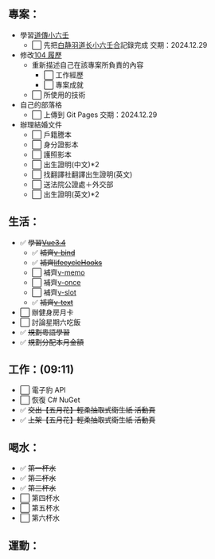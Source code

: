 ## 專案：

- 學習[道傳小六壬](/occult/小六壬/道傳小六壬.md)
  - ⬜ 先把[白静羽道长小六壬合](https://www.bilibili.com/video/BV1V1421d7om/?spm_id_from=333.1391.0.0&vd_source=09429cc2cd18c5979862bdb67049c5e2)記錄完成 交期：2024.12.29
- 修改[104 履歷](https://pda.104.com.tw/profile/edit?vno=750k8pcig)
  - 重新描述自己在該專案所負責的內容
    - ⬜ 工作經歷
    - ⬜ 專案成就
  - ⬜ 所使用的技術
- 自己的部落格
  - ⬜ 上傳到 Git Pages 交期：2024.12.29
- 辦理結婚文件
  - ⬜ 戶籍謄本
  - ⬜ 身分證影本
  - ⬜ 護照影本
  - ⬜ 出生證明(中文)\*2
  - ⬜ 找翻譯社翻譯出生證明(英文)
  - ⬜ 送法院公證處＋外交部
  - ⬜ 出生證明(英文)\*2

## 生活：

- ✅ ~~學習[Vue3.4](/studyNotes/contents/vue/Vue/lifecycleHooks.md)~~
  - ✅ ~~補齊[v-bind](/studyNotes/contents/vue/Vue/v-bind.md)~~
  - ✅ ~~補齊[lifecycleHooks](/studyNotes/contents/vue/Vue/lifecycleHooks.md)~~
  - ⬜ 補齊[v-memo](/studyNotes/contents/vue/Vue/v-memo.md)
  - ⬜ 補齊[v-once](/studyNotes/contents/vue/Vue/v-once.md)
  - ⬜ 補齊[v-slot](/studyNotes/contents/vue/Vue/v-slot.md)
  - ✅ ~~補齊[v-text](/studyNotes/contents/vue/Vue/v-text.md)~~
- ⬜ 辦健身房月卡
- ⬜ 討論星期六吃飯
- ✅ ~~規劃粵語學習~~
- ✅ ~~規劃分配本月金額~~

## 工作：(09:11)

- ⬜ 電子豹 API
- ⬜ 恢復 C# NuGet
- ✅ ~~交出【五月花】輕柔抽取式衛生紙 活動頁~~
- ✅ ~~上架【五月花】輕柔抽取式衛生紙 活動頁~~

## 喝水：

- ✅ ~~第一杯水~~
- ✅ ~~第二杯水~~
- ✅ ~~第三杯水~~
- ⬜ 第四杯水
- ⬜ 第五杯水
- ⬜ 第六杯水

## 運動：
